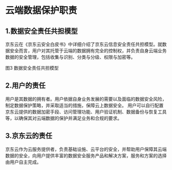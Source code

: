 # 云端数据保护职责
## 1.数据安全责任共担模型
京东云在《京东云安全白皮书》中详细介绍了京东云信息安全责任共担模型。就数据安全而言，用户对其托管于云端的数据拥有完全的控制权，并负责自身云端业务数据的安全管理，包括收集与识别、分类与分级、权限与加密等。

图3 数据安全责任共担模型
## 2.用户的责任
用户是其数据的拥有者。用户依据自身业务发展的需要以及面临的数据安全风险，制定数据保护策略，并采取适当的措施，保障云上数据安全。
用户可以自行配置京东云提供的数据加密手段、访问管理功能、用户验证机制、数据备份与恢复工具等，以确保其对云端数据的保护并满足业务和合规的要求。
## 3.京东云的责任
京东云作为云服务提供者，负责基础设施、云平台的安全，并帮助用户保障其云端数据的安全，向用户提供丰富的数据安全服务产品和解决方案，服务和方案的选择由用户自主完成。
